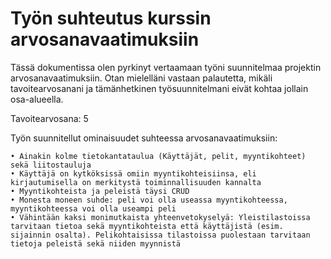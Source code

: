 # Työn suhteutus kurssin arvosanavaatimuksiin

Tässä dokumentissa olen pyrkinyt vertaamaan työni suunnitelmaa projektin arvosanavaatimuksiin. Otan mielelläni vastaan palautetta, mikäli tavoitearvosanani ja tämänhetkinen työsuunnitelmani eivät kohtaa jollain osa-alueella.

Tavoitearvosana: 5

Työn suunnitellut ominaisuudet suhteessa arvosanavaatimuksiin:

    • Ainakin kolme tietokantataulua (Käyttäjät, pelit, myyntikohteet) sekä liitostauluja
    • Käyttäjä on kytköksissä omiin myyntikohteisiinsa, eli kirjautumisella on merkitystä toiminnallisuuden kannalta
    • Myyntikohteista ja peleistä täysi CRUD
    • Monesta moneen suhde: peli voi olla useassa myyntikohteessa, myyntikohteessa voi olla useampi peli
    • Vähintään kaksi monimutkaista yhteenvetokyselyä: Yleistilastoissa tarvitaan tietoa sekä myyntikohteista että käyttäjistä (esim. sijainnin osalta). Pelikohtaisissa tilastoissa puolestaan tarvitaan tietoja peleistä sekä niiden myynnistä
